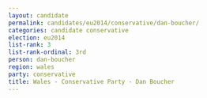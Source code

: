 ```yaml
---
layout: candidate
permalink: candidates/eu2014/conservative/dan-boucher/
categories: candidate conservative
election: eu2014
list-rank: 3
list-rank-ordinal: 3rd
person: dan-boucher
region: wales
party: conservative
title: Wales - Conservative Party - Dan Boucher
---
```

